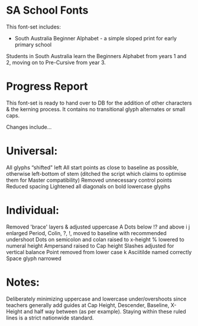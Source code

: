 # SA School Fonts

This font-set includes:

- South Australia Beginner Alphabet - a simple sloped print for early primary school

Students in South Australia learn the Beginners Alphabet from years 1 and 2, moving on to Pre-Cursive from year 3.

# Progress Report

This font-set is ready to hand over to DB for the addition of other characters & the kerning process. It contains no transitional glyph alternates or small caps.

Changes include...

Universal:
========
All glyphs “shifted" left
All start points as close to baseline as possible, otherwise left-bottom of stem (ditched the script which claims to optimise them for Master compatibility)
Removed unnecessary control points
Reduced spacing
Lightened all diagonals on bold lowercase glyphs

Individual:
========
Removed 'brace' layers & adjusted uppercase A
Dots below !? and above i j enlarged
Period, Colin, ?, !, moved to baseline with recommended undershoot
Dots on semicolon and colan raised to x-height
% lowered to numeral height
Ampersand raised to Cap height
Slashes adjusted for vertical balance
Point removed from lower case k
Asciitilde named correctly
Space glyph narrowed

Notes:
======
Deliberately minimizing uppercase and lowercase under/overshoots since teachers generally add guides at Cap Height, Descender, Baseline, X-Height and half way between (as per example). Staying within these ruled lines is a strict nationwide standard.